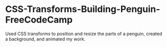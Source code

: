 # CSS-Transforms-Building-Penguin-FreeCodeCamp
Used CSS transforms to position and resize the parts of a penguin, created a background, and animated my work.
